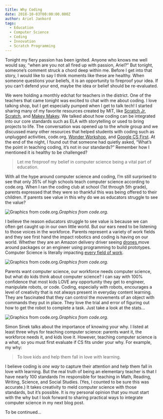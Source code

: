```yaml
---
title: Why Coding
date: 2018-10-03T00:00:00.000Z
author: Ariel Jankord
tags:
  - Education
  - Computer Science
  - Coding
  - Innovation
  - Scratch Programming
---
```


Tonight my fiery passion has been ignited. Anyone who knows me well would say, “when are you not all fired up with passion, Ariel?” But tonight, someone’s comment struck a chord deep within me. Before I get into that story, I would like to say I think moments like these are healthy. When someone questions your beliefs, it is an opportunity to fireproof your idea. If you can’t defend your end, maybe the idea or belief should be re-evaluated.

We were holding a monthly edchat for teachers in the district. One of the teachers that came tonight was excited to chat with me about coding. I love talking shop, but I get especially pumped when I get to talk tech! I started sharing many of my favorite resources created by MIT, like [Scratch Jr](https://www.scratchjr.org/), [Scratch](https://scratch.mit.edu/), and [Makey Makey](https://labz.makeymakey.com/). We talked about how coding can be integrated into our core standards such as ELA with storytelling or used to bring projects to life. The conversation was opened up to the whole group and we discussed many other resources that helped students with coding such as unplugged activities, code.org, [Wonder Workshop](https://www.makewonder.com/classroom/curriculum/), and [Google CS First](https://csfirst.withgoogle.com/s/en/home). At the end of the night, I found out that someone had quietly asked, “What’s the point in teaching coding, it’s not in our standards?” Remember how I mentioned it is healthy to be challenged?
> Let me fireproof my belief in computer science being a vital part of education.

With all the hype around computer science and coding, I’m still surprised to see that only 35% of high schools teach computer science according to code.org. When I ran the coding club at school (1st through 5th grade), parents expressed that they were so thankful this was being offered to their children. If parents see value in this why do we as educators struggle to see the value?

![Graphics from code.org.](../../static/img/why-coding-1.png)*Graphics from code.org.*

I believe the reason educators struggle to see value is because we can often get caught up in our own little world. But our ears need to be listening to those voices in the workforce. Parents represent a variety of work fields and they see first hand the impact robotics and coding is having on our world. Whether they are an Amazon delivery driver seeing [drones ](https://www.youtube.com/watch?v=cLVCGEmkJs0)move around packages or an engineer using programming to build prototypes. Computer Science is literally impacting [every field of work](https://www.youtube.com/watch?v=QvyTEx1wyOY).

![Graphics from code.org.](../../static/img/why-coding-2.png)*Graphics from code.org.*

Parents want computer science, our workforce needs computer science, but what do kids think about computer science? I can say with 100% confidence that most kids LOVE any opportunity they get to engineer, manipulate robots, or code. Coding, especially with robots, encourages a level of creativity that is not always present in everyday content learning. They are fascinated that they can control the movements of an object with commands they put in place. They love the trial and error of figuring out how to get the robot to complete a task. Just take a look at the stats…

![Graphics from code.org.](../../static/img/why-coding-3.png)*Graphics from code.org.*

Simon Sinek talks about the importance of knowing your why. I listed at least three whys for teaching computer science: parents want it, the workforce needs it, and kids love it. However, teaching computer science is a what, so you must first evaluate if CS fits under your why. For example, my why:
> To love kids and help them fall in love with learning.

I believe coding is *one way* to capture their attention and help them fall in love with learning. But the real truth of being an elementary teacher is that I have nearly 100 standards I’m responsible for teaching in Math, Reading, Writing, Science, and Social Studies. (Yes, I counted to be sure this was accurate.) It takes creativity to meld computer science with those standards, but it’s possible. It is my personal opinion that you must start with the why but I look forward to sharing practical ways to integrate computer science in my next blog post.

To be continued…
